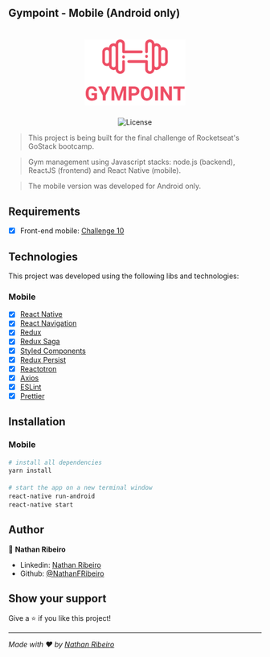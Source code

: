 ## Gympoint - Mobile (Android only)

<h1 align="center">
  <img alt="Gympoint" title="Gympoint" src="https://raw.githubusercontent.com/NathanFRibeiro/gympoint/master/frontend/src/assets/logo.png?raw=true" width="200px" />
</h1>

<p align="center">
  <img alt="License" src="https://img.shields.io/badge/license-MIT-%2304D361">
</p>

> This project is being built for the final challenge of Rocketseat's GoStack bootcamp.

> Gym management using Javascript stacks: node.js (backend), ReactJS (frontend) and React Native (mobile).

> The mobile version was developed for Android only.

## Requirements
- [x]  Front-end mobile: [Challenge 10](https://github.com/Rocketseat/bootcamp-gostack-desafio-10)

## Technologies

This project was developed using the following libs and technologies:

### Mobile

- [x] [React Native](https://facebook.github.io/react-native/)
- [x] [React Navigation](https://reactnavigation.org/)
- [x] [Redux](https://redux.js.org/)
- [x] [Redux Saga](https://github.com/redux-saga/redux-saga)
- [x] [Styled Components](https://www.styled-components.com/)
- [x] [Redux Persist](https://github.com/rt2zz/redux-persist)
- [x] [Reactotron](https://github.com/infinitered/reactotron)
- [x] [Axios](https://github.com/axios/axios)
- [x] [ESLint](https://eslint.org/)
- [x] [Prettier](https://prettier.io/)

## Installation

### Mobile
```sh
# install all dependencies
yarn install

# start the app on a new terminal window
react-native run-android
react-native start
```

## Author

👤 **Nathan Ribeiro**

* Linkedin: [Nathan Ribeiro](https://www.linkedin.com/in/nathanfribeiro/)
* Github: [@NathanFRibeiro](https://github.com/NathanFRibeiro)

## Show your support

Give a ⭐️ if you like this project!

***
_Made with ❤️ by [Nathan Ribeiro](https://github.com/NathanFRibeiro)_
